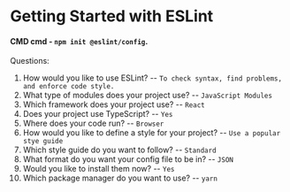 # Getting Started with ESLint

#### CMD cmd - `npm init @eslint/config`.

Questions:
1. How would you like to use ESLint? -- `To check syntax, find problems, and enforce code style.`
2. What type of modules does your project use? -- `JavaScript Modules`
3. Which framework does your project use? -- `React`
4. Does your project use TypeScript? -- `Yes`
5. Where does your code run? -- `Browser`
6. How would you like to define a style for your project? -- `Use a popular stye guide`
7. Which style guide do you want to follow? -- `Standard`
8. What format do you want your config file to be in? -- `JSON`
9. Would you like to install them now? -- `Yes`
10. Which package manager do you want to use? -- `yarn`

